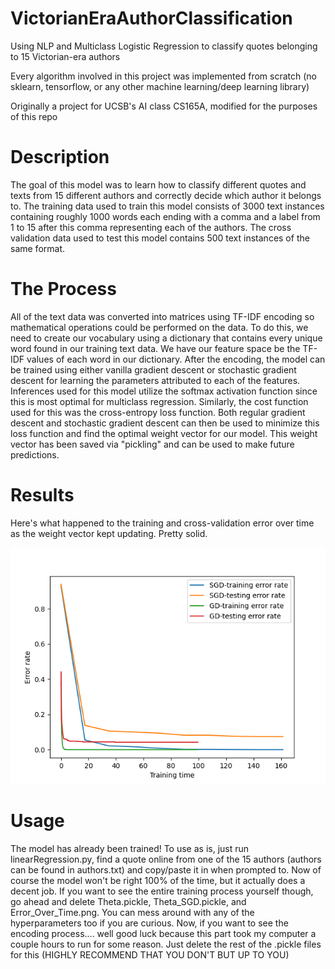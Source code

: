 # VictorianEraAuthorClassification
Using NLP and Multiclass Logistic Regression to classify quotes belonging to 15 Victorian-era authors

Every algorithm involved in this project was implemented from scratch (no sklearn, tensorflow, or any other machine learning/deep learning library)

Originally a project for UCSB's AI class CS165A, modified for the purposes of this repo

# Description 
The goal of this model was to learn how to classify different quotes and texts from 15 different authors and correctly decide which author it belongs to. The training data used to train this model consists of 3000 text instances containing roughly 1000 words each ending with a comma and a label from 1 to 15 after this comma representing each of the authors. The cross validation data used to test this model contains 500 text instances of the same format.

# The Process
All of the text data was converted into matrices using TF-IDF encoding so mathematical operations could be performed on the data. To do this, we need to create our vocabulary using a dictionary that contains every unique word found in our training text data. We have our feature space be the TF-IDF values of each word in our dictionary. After the encoding, the model can be trained using either vanilla gradient descent or stochastic gradient descent for learning the parameters attributed to each of the features. Inferences used for this model utilize the softmax activation function since this is most optimal for multiclass regression. Similarly, the cost function used for this was the cross-entropy loss function. Both regular gradient descent and stochastic gradient descent can then be used to minimize this loss function and find the optimal weight vector for our model. This weight vector has been saved via "pickling" and can be used to make future predictions.

# Results
Here's what happened to the training and cross-validation error over time as the weight vector kept updating. Pretty solid.

![plot](https://github.com/tomnguyen295/VictorianEraAuthorClassification/blob/main/Error_Over_Time.png)


# Usage
The model has already been trained! To use as is, just run linearRegression.py, find a quote online from one of the 15 authors (authors can be found in authors.txt) and copy/paste it in when prompted to. Now of course the model won't be right 100% of the time, but it actually does a decent job. If you want to see the entire training process yourself though, go ahead and delete Theta.pickle, Theta_SGD.pickle, and Error_Over_Time.png. You can mess around with any of the hyperparameters too if you are curious. Now, if you want to see the encoding process.... well good luck because this part took my computer a couple hours to run for some reason. Just delete the rest of the .pickle files for this (HIGHLY RECOMMEND THAT YOU DON'T BUT UP TO YOU)
